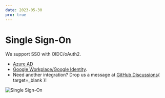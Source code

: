 ```yaml
---
date: 2023-05-30
pro: true
---
```


# Single Sign-On
We support SSO with OIDC/oAuth2.

* [Azure AD](../../users/oidc-entra-id.md)
* [Google Workplace/Google Identity](../../users/oidc-google.md).
* Need another integration? Drop us a message at [GitHub Discussions](https://github.com/Syslifters/sysreptor/discussions/categories/ideas){ target=_blank }!

![Single Sign-On](../../images/show/SSO.png)